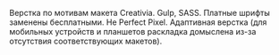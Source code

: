 Верстка по мотивам макета Creativia. 
Gulp, SASS.
Платные шрифты заменены бесплатными. Не Perfect Pixel. Адаптивная верстка (для мобильных устройств и планшетов раскладка домыслена из-за отсутствия соответствующих макетов).

